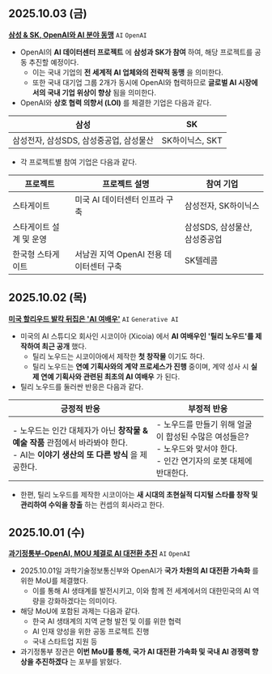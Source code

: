 ## 2025.10.03 (금)
**[삼성 & SK, OpenAI와 AI 분야 동맹](https://n.news.naver.com/mnews/article/030/0003356855?sid=105)** ```AI``` ```OpenAI```

* OpenAI의 **AI 데이터센터 프로젝트** 에 **삼성과 SK가 참여** 하여, 해당 프로젝트를 공동 추진할 예정이다.
  * 이는 국내 기업의 **전 세계적 AI 업체와의 전략적 동맹** 을 의미한다.
  * 또한 국내 대기업 그룹 2개가 동시에 OpenAI와 협력하므로 **글로벌 AI 시장에서의 국내 기업 위상이 향상** 됨을 의미한다. 
* OpenAI와 **상호 협력 의향서 (LOI)** 를 체결한 기업은 다음과 같다.

| 삼성                       | SK          |
|--------------------------|-------------|
| 삼성전자, 삼성SDS, 삼성중공업, 삼성물산 | SK하이닉스, SKT |

* 각 프로젝트별 참여 기업은 다음과 같다.

| 프로젝트          | 프로젝트 설명                   | 참여 기업              |
|---------------|---------------------------|--------------------|
| 스타게이트         | 미국 AI 데이터센터 인프라 구축        | 삼성전자, SK하이닉스       |
| 스타게이트 설계 및 운영 |                           | 삼성SDS, 삼성물산, 삼성중공업 |
| 한국형 스타게이트     | 서남권 지역 OpenAI 전용 데이터센터 구축 | SK텔레콤              |

## 2025.10.02 (목)
**[미국 할리우드 발칵 뒤집은 'AI 여배우'](https://n.news.naver.com/mnews/article/023/0003932407?sid=104)** ```AI``` ```Generative AI```

* 미국의 AI 스튜디오 회사인 시코이아 (Xicoia) 에서 **AI 여배우인 '틸리 노우드'를 제작하여 최근 공개** 했다.
  * 틸리 노우드는 시코이아에서 제작한 **첫 창작물** 이기도 하다.
  * 틸리 노우드는 **연예 기획사와의 계약 프로세스가 진행** 중이며, 계약 성사 시 **실제 연예 기획사와 관련된 최초의 AI 여배우** 가 된다. 
* 틸리 노우드를 둘러싼 반응은 다음과 같다.

| 긍정적 반응                                                                               | 부정적 반응                                                                      |
|--------------------------------------------------------------------------------------|-----------------------------------------------------------------------------|
| - 노우드는 인간 대체자가 아닌 **창작물 & 예술 작품** 관점에서 바라봐야 한다.<br>- AI는 **이야기 생산의 또 다른 방식** 을 제공한다. | - 노우드를 만들기 위해 얼굴이 합성된 수많은 여성들은?<br>- 노우드와 맞서야 한다.<br>- 인간 연기자의 로봇 대체에 반대한다. |

* 한편, 틸리 노우드를 제작한 시코이아는 **새 시대의 초현실적 디지털 스타를 창작 및 관리하여 수익을 창출** 하는 컨셉의 회사라고 한다.

## 2025.10.01 (수)
**[과기정통부-OpenAI, MOU 체결로 AI 대전환 추진](https://n.news.naver.com/mnews/article/277/0005660974?sid=105)** ```AI``` ```OpenAI```

* 2025.10.01일 과학기술정보통신부와 OpenAI가 **국가 차원의 AI 대전환 가속화** 를 위한 MoU를 체결했다.
  * 이를 통해 AI 생태계를 발전시키고, 이와 함께 전 세계에서의 대한민국의 AI 역량을 강화하겠다는 의미이다.
* 해당 MoU에 포함된 과제는 다음과 같다.
  * 한국 AI 생태계의 지역 균형 발전 및 이를 위한 협력
  * AI 인재 양성을 위한 공동 프로젝트 진행
  * 국내 스타트업 지원 등
* 과기정통부 장관은 **이번 MoU를 통해, 국가 AI 대전환 가속화 및 국내 AI 경쟁력 향상을 추진하겠다** 는 포부를 밝혔다.

